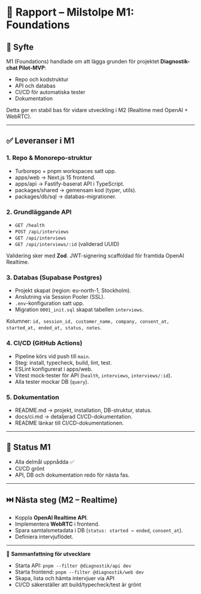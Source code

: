 # 📑 Rapport – Milstolpe M1: Foundations  

## 🎯 Syfte
M1 (Foundations) handlade om att lägga grunden för projektet **Diagnostik-chat Pilot-MVP**:  
- Repo och kodstruktur  
- API och databas  
- CI/CD för automatiska tester  
- Dokumentation  

Detta ger en stabil bas för vidare utveckling i M2 (Realtime med OpenAI + WebRTC).  

---

## ✅ Leveranser i M1

### 1. **Repo & Monorepo-struktur**
- Turborepo + pnpm workspaces satt upp.
- apps/web → Next.js 15 frontend.
- apps/api → Fastify-baserat API i TypeScript.
- packages/shared → gemensam kod (typer, utils).
- packages/db/sql → databas-migrationer.

### 2. **Grundläggande API**
- `GET /health`
- `POST /api/interviews`
- `GET /api/interviews`
- `GET /api/interviews/:id` (validerad UUID)

Validering sker med **Zod**. JWT-signering scaffoldad för framtida OpenAI Realtime.

### 3. **Databas (Supabase Postgres)**
- Projekt skapat (region: eu-north-1, Stockholm).
- Anslutning via Session Pooler (SSL).
- `.env`-konfiguration satt upp.
- Migration `0001_init.sql` skapat tabellen `interviews`.

Kolumner: `id, session_id, customer_name, company, consent_at, started_at, ended_at, status, notes`.

### 4. **CI/CD (GitHub Actions)**
- Pipeline körs vid push till `main`.
- Steg: install, typecheck, build, lint, test.
- ESLint konfigurerat i apps/web.
- Vitest mock-tester för API (`health`, `interviews`, `interviews/:id`).
- Alla tester mockar DB (`query`).

### 5. **Dokumentation**
- README.md → projekt, installation, DB-struktur, status.
- docs/ci.md → detaljerad CI/CD-dokumentation.
- README länkar till CI/CD-dokumentationen.

---

## 🚀 Status M1
- Alla delmål uppnådda ✅
- CI/CD grönt
- API, DB och dokumentation redo för nästa fas.

---

## ⏭️ Nästa steg (M2 – Realtime)
- Koppla **OpenAI Realtime API**.
- Implementera **WebRTC** i frontend.
- Spara samtalsmetadata i DB (`status: started → ended`, `consent_at`).
- Definiera intervjuflödet.

---

📌 **Sammanfattning för utvecklare**  
- Starta API: `pnpm --filter @diagnostik/api dev`  
- Starta frontend: `pnpm --filter @diagnostik/web dev`  
- Skapa, lista och hämta intervjuer via API  
- CI/CD säkerställer att build/typecheck/test är grönt